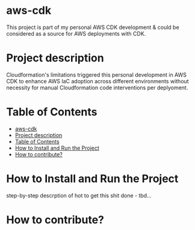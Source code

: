 # aws-cdk

This project is part of my personal AWS CDK development & could be considered as a source for AWS deployments with CDK.

# Project description

Cloudformation's limitations triggered this personal development in AWS CDK to enhance AWS IaC adoption across different environments without necessity for manual Cloudformation code interventions per deplyoment.

# Table of Contents

- [aws-cdk](#aws-cdk)
- [Project description](#project-description)
- [Table of Contents](#table-of-contents)
- [How to Install and Run the Project](#how-to-install-and-run-the-project)
- [How to contribute?](#how-to-contribute)

# How to Install and Run the Project

step-by-step descrption of hot to get this shit done - tbd...

# How to contribute?